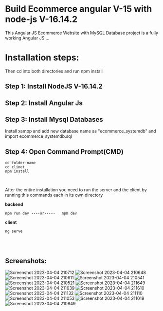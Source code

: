 
# Build Ecommerce angular V-15 with node-js V-16.14.2
This Angular JS Ecommerce Website with MySQL Database project is a fully working Angular JS …

# Installation steps:
Then cd into both directories and run npm install

## Step 1: Install NodeJS V-16.14.2
## Step 2: Install Angular Js
## Step 3: Install Mysql Databases

Install xampp and add new database name as "ecommerce_systemdb" and import ecommerce_systemdb.sql

## Step 4: Open Command Prompt(CMD)
```
cd folder-name
cd clinet
npm install

```

<br/>

After the entire installation you need to run the server and the client by running this commands each in its own directory

**backend**

```
npm run dev ----or-----   npm dev
```

**client**

```
ng serve
```

<br/>


<br/>

## Screenshots:

![Screenshot 2023-04-04 210712](https://user-images.githubusercontent.com/18195950/229897635-4b8049f0-6f5b-4177-977b-5a6c5a50af02.png)
![Screenshot 2023-04-04 210648](https://user-images.githubusercontent.com/18195950/229897641-8572f4e1-0ee8-4af8-bb23-eca3e98bd317.png)
![Screenshot 2023-04-04 210611](https://user-images.githubusercontent.com/18195950/229897645-33ef1336-ff71-47a5-95f8-9d784a50cbd5.png)
![Screenshot 2023-04-04 210541](https://user-images.githubusercontent.com/18195950/229897653-3bb9ba95-bcef-4d91-812c-013708dc5b97.png)
![Screenshot 2023-04-04 210521](https://user-images.githubusercontent.com/18195950/229897661-deec4c49-f05c-4025-9f21-6b3df1e37643.png)
![Screenshot 2023-04-04 211649](https://user-images.githubusercontent.com/18195950/229897697-8feca1c1-b3d9-44ea-8d6a-2af6eed739d9.png)
![Screenshot 2023-04-04 211639](https://user-images.githubusercontent.com/18195950/229897703-63d0e137-9b00-4f8f-9f1f-f8cb6c3ccb21.png)
![Screenshot 2023-04-04 211610](https://user-images.githubusercontent.com/18195950/229897708-07657c07-4121-4b03-9552-3862f5226311.png)
![Screenshot 2023-04-04 211132](https://user-images.githubusercontent.com/18195950/229897712-e8c2d438-e001-4c72-b215-adc22e63e2b7.png)
![Screenshot 2023-04-04 211110](https://user-images.githubusercontent.com/18195950/229897716-cd9e14f8-a970-4f01-9d5e-30d1cd88e22a.png)
![Screenshot 2023-04-04 211053](https://user-images.githubusercontent.com/18195950/229897722-19d60921-029c-4b3d-a303-6f4076d35be4.png)
![Screenshot 2023-04-04 211019](https://user-images.githubusercontent.com/18195950/229897728-b0b01e2a-9dcc-4a58-b6ce-a8762823ec33.png)
![Screenshot 2023-04-04 210849](https://user-images.githubusercontent.com/18195950/229897731-5bdc459c-b17f-45d3-a25b-1552be2a3fa0.png)

